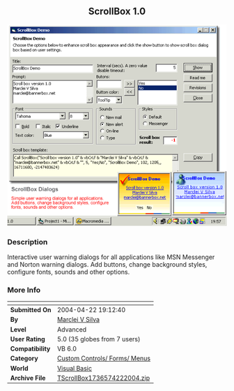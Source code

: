 ﻿<div align="center">

## ScrollBox 1\.0

<img src="PIC200442219612542.gif">
</div>

### Description

Interactive user warning dialogs for all applications like MSN Messenger and Norton warning dialogs. Add buttons, change background styles, configure fonts, sounds and other options.
 
### More Info
 


<span>             |<span>
---                |---
**Submitted On**   |2004-04-22 19:12:40
**By**             |[Marclei V Silva](https://github.com/Planet-Source-Code/PSCIndex/blob/master/ByAuthor/marclei-v-silva.md)
**Level**          |Advanced
**User Rating**    |5.0 (35 globes from 7 users)
**Compatibility**  |VB 6\.0
**Category**       |[Custom Controls/ Forms/  Menus](https://github.com/Planet-Source-Code/PSCIndex/blob/master/ByCategory/custom-controls-forms-menus__1-4.md)
**World**          |[Visual Basic](https://github.com/Planet-Source-Code/PSCIndex/blob/master/ByWorld/visual-basic.md)
**Archive File**   |[TScrollBox1736574222004\.zip](https://github.com/Planet-Source-Code/marclei-v-silva-scrollbox-1-0__1-53329/archive/master.zip)








